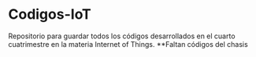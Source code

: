 # Codigos-IoT
Repositorio para guardar todos los códigos desarrollados en el cuarto cuatrimestre en la materia Internet of Things.
**Faltan códigos del chasis
